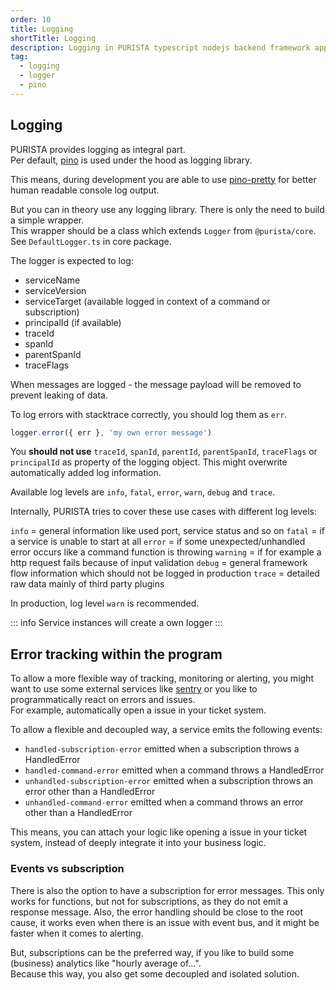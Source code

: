 ```yaml
---
order: 10
title: Logging
shortTitle: Logging
description: Logging in PURISTA typescript nodejs backend framework applications and how to use them.
tag:
  - logging
  - logger
  - pino
---
```


## Logging

PURISTA provides logging as integral part.  
Per default, [pino](https://getpino.io/) is used under the hood as logging library.

This means, during development you are able to use [pino-pretty](https://github.com/pinojs/pino-pretty) for better human readable console log output.

But you can in theory use any logging library. There is only the need to build a simple wrapper.  
This wrapper should be a class which extends `Logger` from `@purista/core`. See `DefaultLogger.ts` in core package.

The logger is expected to log:

- serviceName
- serviceVersion
- serviceTarget (available logged in context of a command or subscription)
- principalId (if available)
- traceId
- spanId
- parentSpanId
- traceFlags

When messages are logged - the message payload will be removed to prevent leaking of data.  

To log errors with stacktrace correctly, you should log them as `err`.  

```typescript
logger.error({ err }, 'my own error message')
```

You **should not use** `traceId`, `spanId`, `parentId`, `parentSpanId`, `traceFlags` or `principalId` as property of the logging object. This might overwrite automatically added log information.

Available log levels are `info`, `fatal`, `error`, `warn`, `debug` and `trace`.

Internally, PURISTA tries to cover these use cases with different log levels:

`info` = general information like used port, service status and so on
`fatal` = if a service is unable to start at all
`error` = if some unexpected/unhandled error occurs like a command function is throwing
`warning` = if for example a http request fails because of input validation
`debug` = general framework flow information which should not be logged in production
`trace` = detailed raw data mainly of third party plugins

In production, log level `warn` is recommended.

::: info
Service instances will create a own logger 
:::

## Error tracking within the program

To allow a more flexible way of tracking, monitoring or alerting, you might want to use some external services like [sentry](https://sentry.io/) or you like to programmatically react on errors and issues.  
For example, automatically open a issue in your ticket system.

To allow a flexible and decoupled way, a service emits the following events:

- `handled-subscription-error` emitted when a subscription throws a HandledError
- `handled-command-error` emitted when a command throws a HandledError
- `unhandled-subscription-error` emitted when a subscription throws an error other than a HandledError
- `unhandled-command-error` emitted when a command throws an error other than a HandledError

This means, you can attach your logic like opening a issue in your ticket system, instead of deeply integrate it into your business logic.

### Events vs subscription

There is also the option to have a subscription for error messages. This only works for functions, but not for subscriptions, as they do not emit a response message. Also, the error handling should be close to the root cause, it works even when there is an issue with event bus, and it might be faster when it comes to alerting.

But, subscriptions can be the preferred way, if you like to build some (business) analytics like "hourly average of...".  
Because this way, you also get some decoupled and isolated solution.
